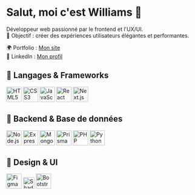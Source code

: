 # Salut, moi c'est Williams 👋

Développeur web passionné par le frontend et l'UX/UI.  
🎯 Objectif : créer des expériences utilisateurs élégantes et performantes.

🌍 Portfolio : [Mon site](https://potfolio-williams-wandji.vercel.app)  
💼 LinkedIn : [Mon profil](https://www.linkedin.com/in/williams-wandji-30b712259/)

## 🧠 Langages & Frameworks

<p align="left">
  <img src="https://cdn.jsdelivr.net/gh/devicons/devicon/icons/html5/html5-original.svg" alt="HTML5" width="40"/>
  <img src="https://cdn.jsdelivr.net/gh/devicons/devicon/icons/css3/css3-original.svg" alt="CSS3" width="40"/>
  <img src="https://cdn.jsdelivr.net/gh/devicons/devicon/icons/javascript/javascript-original.svg" alt="JavaScript" width="40"/>
  <img src="https://cdn.jsdelivr.net/gh/devicons/devicon/icons/react/react-original.svg" alt="React" width="40"/>
  <img src="https://cdn.jsdelivr.net/gh/devicons/devicon/icons/nextjs/nextjs-original.svg" alt="Next.js" width="40"/>
</p>

## 💾 Backend & Base de données

<p align="left">
  <img src="https://cdn.jsdelivr.net/gh/devicons/devicon/icons/nodejs/nodejs-original.svg" alt="Node.js" width="40"/>
  <img src="https://cdn.jsdelivr.net/gh/devicons/devicon/icons/express/express-original.svg" alt="Express" width="40"/>
  <img src="https://cdn.jsdelivr.net/gh/devicons/devicon/icons/mongodb/mongodb-original.svg" alt="MongoDB" width="40"/>
  <img src="https://cdn.jsdelivr.net/gh/devicons/devicon/icons/prisma/prisma-original.svg" alt="Prisma" width="40"/>
  <img src="https://cdn.jsdelivr.net/gh/devicons/devicon/icons/php/php-original.svg" alt="PHP" width="40"/>
  <img src="https://cdn.jsdelivr.net/gh/devicons/devicon/icons/python/python-original.svg" alt="Python" width="40"/>
</p>

## 🎨 Design & UI

<p align="left">
  <img src="https://cdn.jsdelivr.net/gh/devicons/devicon/icons/figma/figma-original.svg" alt="Figma" width="40"/>
  <img src="https://img.shields.io/badge/ShadCN-ui-000000?style=for-the-badge&logo=vercel&logoColor=white" alt="ShadCN" height="30"/>
  <img src="https://cdn.jsdelivr.net/gh/devicons/devicon/icons/bootstrap/bootstrap-original.svg" alt="Bootstrap" width="40"/>
</p>
